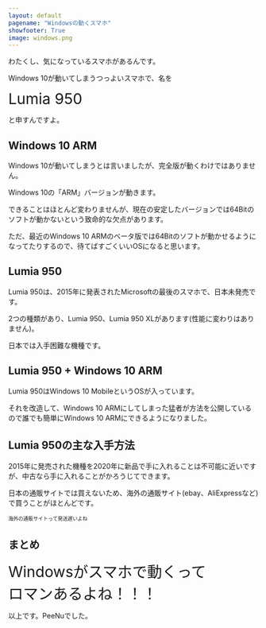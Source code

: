 ```yaml
---
layout: default
pagename: "Windowsの動くスマホ"
showfooter: True
image: windows.png
---
```






わたくし、気になっているスマホがあるんです。

Windows 10が動いてしまうつっよいスマホで、名を

<div style="font-size:30px;">Lumia 950</div>

と申すんですよ。

## Windows 10 ARM

Windows 10が動いてしまうとは言いましたが、完全版が動くわけではありません。

Windows 10の「ARM」バージョンが動きます。

できることはほとんど変わりませんが、現在の安定したバージョンでは64Bitのソフトが動かないという致命的な欠点があります。

ただ、最近のWindows 10 ARMのベータ版では64Bitのソフトが動かせるようになってたりするので、待てばすごくいいOSになると思います。

## Lumia 950

Lumia 950は、2015年に発表されたMicrosoftの最後のスマホで、日本未発売です。

2つの種類があり、Lumia 950、Lumia 950 XLがあります(性能に変わりはありません)。

日本では入手困難な機種です。

## Lumia 950 + Windows 10 ARM

Lumia 950はWindows 10 MobileというOSが入っています。

それを改造して、Windows 10 ARMにしてしまった猛者が方法を公開しているので誰でも簡単にWindows 10 ARMにできるようになりました。

## Lumia 950の主な入手方法

2015年に発売された機種を2020年に新品で手に入れることは不可能に近いですが、中古なら手に入れることがかろうじてできます。

日本の通販サイトでは買えないため、海外の通販サイト(ebay、AliExpressなど)で買うことがほとんどです。

<div style="font-size:10px;">海外の通販サイトって発送遅いよね</div>

## まとめ

<div style="font-size:30px;">Windowsがスマホで動くって<br>ロマンあるよね！！！</div>

以上です。PeeNuでした。

